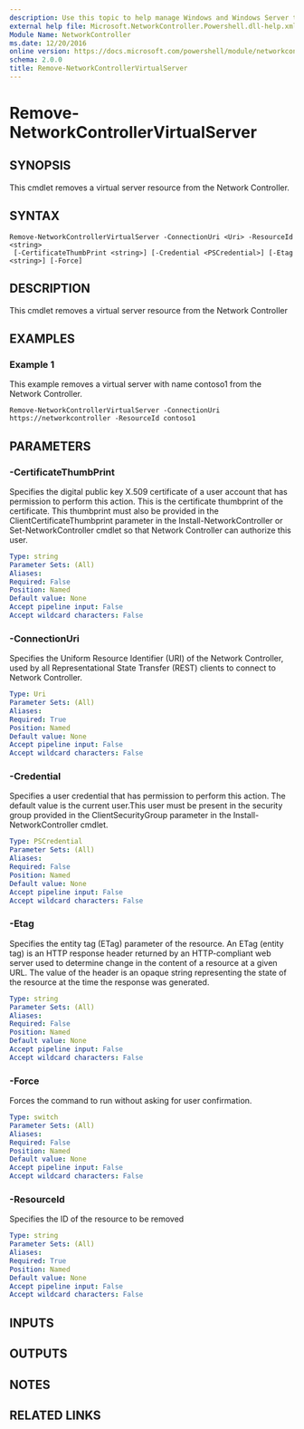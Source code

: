 ```yaml
---
description: Use this topic to help manage Windows and Windows Server technologies with Windows PowerShell.
external help file: Microsoft.NetworkController.Powershell.dll-help.xml
Module Name: NetworkController
ms.date: 12/20/2016
online version: https://docs.microsoft.com/powershell/module/networkcontroller/remove-networkcontrollervirtualserver?view=windowsserver2019-ps&wt.mc_id=ps-gethelp
schema: 2.0.0
title: Remove-NetworkControllerVirtualServer
---
```


# Remove-NetworkControllerVirtualServer

## SYNOPSIS

This cmdlet removes a virtual server resource from the Network Controller.

## SYNTAX

```
Remove-NetworkControllerVirtualServer -ConnectionUri <Uri> -ResourceId <string>
 [-CertificateThumbPrint <string>] [-Credential <PSCredential>] [-Etag <string>] [-Force]
```

## DESCRIPTION

This cmdlet removes a virtual server resource from the Network Controller

## EXAMPLES

### Example 1

This example removes a virtual server with name contoso1 from the Network Controller.

```
Remove-NetworkControllerVirtualServer -ConnectionUri https://networkcontroller -ResourceId contoso1
```

## PARAMETERS

### -CertificateThumbPrint

Specifies the digital public key X.509 certificate of a user account that has permission to perform this action.
This is the certificate thumbprint of the certificate.
This thumbprint must also be provided in the ClientCertificateThumbprint parameter in the Install-NetworkController or Set-NetworkController cmdlet so that Network Controller can authorize this user.

```yaml
Type: string
Parameter Sets: (All)
Aliases: 
Required: False
Position: Named
Default value: None
Accept pipeline input: False
Accept wildcard characters: False
```

### -ConnectionUri

Specifies the Uniform Resource Identifier (URI) of the Network Controller, used by all Representational State Transfer (REST) clients to connect to Network Controller.

```yaml
Type: Uri
Parameter Sets: (All)
Aliases: 
Required: True
Position: Named
Default value: None
Accept pipeline input: False
Accept wildcard characters: False
```

### -Credential

Specifies a user credential that has permission to perform this action.
The default value is the current user.This user must be present in the security group provided in the ClientSecurityGroup parameter in the Install-NetworkController cmdlet.

```yaml
Type: PSCredential
Parameter Sets: (All)
Aliases: 
Required: False
Position: Named
Default value: None
Accept pipeline input: False
Accept wildcard characters: False
```

### -Etag

Specifies the entity tag (ETag) parameter of the resource.
An ETag (entity tag) is an HTTP response header returned by an HTTP-compliant web server used to determine change in the content of a resource at a given URL.
The value of the header is an opaque string representing the state of the resource at the time the response was generated.

```yaml
Type: string
Parameter Sets: (All)
Aliases: 
Required: False
Position: Named
Default value: None
Accept pipeline input: False
Accept wildcard characters: False
```

### -Force

Forces the command to run without asking for user confirmation.

```yaml
Type: switch
Parameter Sets: (All)
Aliases: 
Required: False
Position: Named
Default value: None
Accept pipeline input: False
Accept wildcard characters: False
```

### -ResourceId

Specifies the ID of the resource to be removed

```yaml
Type: string
Parameter Sets: (All)
Aliases: 
Required: True
Position: Named
Default value: None
Accept pipeline input: False
Accept wildcard characters: False
```

## INPUTS

## OUTPUTS

## NOTES

## RELATED LINKS

